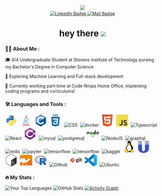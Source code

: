 <div id="header" align="center">
  <img src="https://media.giphy.com/media/RbtJJPft2P7rcpbBdb/giphy.gif" width="100"/>
<div id="badges">
  <a href="https://www.linkedin.com/in/lilli-nappi-727402262/">
    <img src="https://img.shields.io/badge/LinkedIn-blue?style=for-the-badge&logo=linkedin&logoColor=white" alt="LinkedIn Badge"/>
  </a>
    <a href="mailto:lnappi@stevens.edu">
    <img src="https://img.shields.io/badge/Email-red?style=for-the-badge&logo=gmail&logoColor=white" alt="Mail Badge"/>
  </a>
</div>
<h1>
  hey there
  <img src="https://media.giphy.com/media/hvRJCLFzcasrR4ia7z/giphy.gif" width="30px"/>
</h1>
</div>

### 👩‍💻 About Me :
 🎓 4/4 Undergraduate Student at Stevens Institute of Technology pursing my Bachelor's Degree in Computer Science

 :seedling: Exploring Machine Learning and Full-stack development

 💼 Currently working part-time at Code Ninjas Home Office, implenting coding programs and curriculums!


### :hammer_and_wrench: Languages and Tools :
<div>
  <img src="https://github.com/devicons/devicon/blob/master/icons/python/python-original.svg" title="Python" alt="Python" width="40" height="40"/>&nbsp;</img>
  <img src="https://github.com/devicons/devicon/blob/master/icons/java/java-original-wordmark.svg" title="Java" alt="Java" width="40" height="40"/>&nbsp;</img>
  <img src="https://github.com/devicons/devicon/blob/master/icons/c/c-original.svg"  title="C" alt="C" width="40" height="40"/>&nbsp;</img>
  <img src="https://github.com/devicons/devicon/blob/master/icons/css3/css3-plain-wordmark.svg"  title="CSS3" alt="CSS" width="40" height="40"/>&nbsp;</img>
  <img src="https://devicon-website.vercel.app/api/tailwindcss/plain.svg" title="CSS3" alt="CSS" width="40" height="40"/>&nbsp;</img> 
  <img src="https://devicon-website.vercel.app/api/docker/original.svg" title="docker" alt="docker" width="40" height="40"/>&nbsp;</img>
  <img src="https://github.com/devicons/devicon/blob/master/icons/html5/html5-original.svg" title="HTML5" alt="HTML" width="40" height="40"/>&nbsp;</img>
  <img src="https://github.com/devicons/devicon/blob/master/icons/javascript/javascript-original.svg" title="JavaScript" alt="JavaScript" width="40" height="40"/>&nbsp;</img>
  <img src="https://devicon-website.vercel.app/api/typescript/original.svg" title="Typescript" alt="Typescript" width="40" height="40"/>&nbsp;</img>
  <img src="https://devicon-website.vercel.app/api/react/original-wordmark.svg" title="React" alt="React" width="40" height="40"/>&nbsp;</img>
  <img src="https://github.com/devicons/devicon/blob/master/icons/csharp/csharp-original.svg" title="Csharp" alt="Csharp" width="40" height="40"/>&nbsp;</img>
  <img src="https://devicon-website.vercel.app/api/mysql/original.svg" title="mysql" alt="mysql" width="40" height="40"/>&nbsp;</img>
  <img src="https://devicon-website.vercel.app/api/postgresql/original.svg" title="postgresql"  alt="postgresql" width="40" height="40"/>&nbsp;</img>
  <img src="https://github.com/devicons/devicon/blob/master/icons/nodejs/nodejs-original-wordmark.svg" title="NodeJS" alt="NodeJS" width="40" height="40"/>&nbsp;</img>
  <img src="https://devicon-website.vercel.app/api/mongodb/original.svg" title="NodeJS" alt="NodeJS" width="40" height="40"/>&nbsp;</img>
  <img src="https://devicon-website.vercel.app/api/graphql/plain.svg" title="graphql" alt="graphql" width="40" height="40"/>&nbsp;</img>
  <img src="https://devicon-website.vercel.app/api/redis/original.svg" title="redis" alt="redis" width="40" height="40"/>&nbsp;</img>
  <img src="https://devicon-website.vercel.app/api/jupyter/original-wordmark.svg" title="jupyter" alt="jupyter" width="40" height="40"/>&nbsp;</img>
  <img src="https://devicon-website.vercel.app/api/pandas/original.svg" title="tensorflow" alt="tensorflow" width="40" height="40"/>&nbsp;</img>
  <img src="https://devicon-website.vercel.app/api/tensorflow/original.svg" title="tensorflow" alt="tensorflow" width="40" height="40"/>&nbsp;</img>
  <img src="https://devicon-website.vercel.app/api/kaggle/original.svg" title="kaggle" alt="kaggle" width="40" height="40"/>&nbsp;</img>
  <img src="https://github.com/devicons/devicon/blob/master/icons/linux/linux-original.svg" title="Linux" alt="Linux" width="40" height="40"/>&nbsp;</img>
  <img src="https://github.com/devicons/devicon/blob/master/icons/unix/unix-original.svg" title="Unix" alt="Unix" width="40" height="40"/>&nbsp;</img>
  <img src="https://github.com/devicons/devicon/blob/master/icons/bash/bash-original.svg" title="Bash" alt="Bash" width="40" height="40"/>&nbsp;</img>
  <img src="https://github.com/devicons/devicon/blob/master/icons/ocaml/ocaml-original.svg" title="OCaml" alt="OCaml" width="40" height="40"/>&nbsp;</img>
  <img src="https://github.com/devicons/devicon/blob/master/icons/r/r-original.svg" title="R" alt="R" width="40" height="40"/>&nbsp;</img>
  <img src="https://devicon-website.vercel.app/api/github/original.svg?color=%23FFFFFF" title="Github" alt="Github" width="40" height="40"/>&nbsp;</img>
  <img src="https://github.com/devicons/devicon/blob/master/icons/git/git-original-wordmark.svg" title="Git" alt="Git" width="40" height="40"/>&nbsp;</img>
  <img src="https://github.com/devicons/devicon/blob/master/icons/vscode/vscode-original.svg" title="VSCode" alt="VSCode" width="40" height="40"/>&nbsp;</img>
  <img src="https://devicon-website.vercel.app/api/ubuntu/plain.svg" title="Ubuntu" alt="Ubuntu" width="40" height="40"/>&nbsp;</img>

</div>

### 🔥 My Stats :
![Your Top Languages](https://github-readme-stats.vercel.app/api/top-langs/?username=nappilil&layout=compact&theme=tokyonight)
![GitHub Stats](https://github-readme-stats.vercel.app/api?username=nappilil&show_icons=true&theme=tokyonight)
[![Activity Graph](https://github-readme-activity-graph.vercel.app/graph?username=nappilil&theme=tokyonight)](https://github.com/ashutosh00710/github-readme-activity-graph)
</div>
